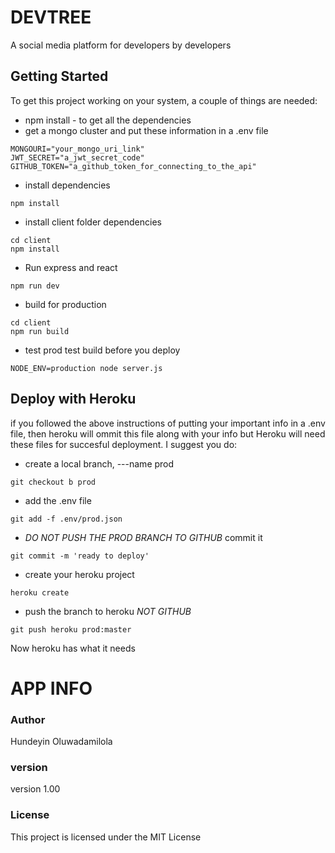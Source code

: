 # DEVTREE
A social media platform for developers by developers
## Getting Started
To get this project working on your system, a couple of things are needed:
* npm install - to get all the dependencies
* get a mongo cluster and put these information in a .env file
```
MONGOURI="your_mongo_uri_link"
JWT_SECRET="a_jwt_secret_code"
GITHUB_TOKEN="a_github_token_for_connecting_to_the_api"
```
* install dependencies
```
npm install
```
* install client folder dependencies
```
cd client
npm install
```
* Run express and react
```
npm run dev
```
* build for production
```
cd client
npm run build
```
* test prod
test build before you deploy
```
NODE_ENV=production node server.js
```

## Deploy with Heroku
if you followed the above instructions of putting your important info in a .env file, then heroku will ommit this file along with your info
but Heroku will need these files for succesful deployment.
I suggest you do:
* create a local branch, ---name prod
```
git checkout b prod
```
* add the .env file
```
git add -f .env/prod.json
```
* *DO NOT PUSH THE PROD BRANCH TO GITHUB*
commit it
```
git commit -m 'ready to deploy'
```
* create your heroku project
```
heroku create
```
* push the branch to heroku *NOT GITHUB*
```
git push heroku prod:master

```

Now heroku has what it needs 

# APP INFO
### Author
Hundeyin Oluwadamilola
### version
version 1.00
### License
This project is licensed under the MIT License
